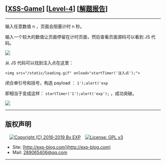 ## [[XSS-Game](https://xss-game.appspot.com/)] [[Level-4](https://xss-game.appspot.com/level4)] [[解题报告](http://exp-blog.com/2019/02/15/pid-3329/)]

------

输入任意数值 n ，页面会阻塞计时 n 秒。

输入一个较大的数值让页面停留在计时页面，然后查看页面源码可以看到 JS 代码。

![](http://exp-blog.com/wp-content/uploads/2019/02/4f106e3d99806d309a5496dd5fe57c9e.png)

从 JS 代码可以找到注入点在这里：

`<img src="/static/loading.gif" onload="startTimer('注入点');">`

闭合单引号和括号，构造 payload ： `1');alert('exp`

即相当于变成这样： `startTimer('1');alert('exp');` ，成功突破。

![](http://exp-blog.com/wp-content/uploads/2019/02/72abb7c08a91b19dc2f407ec78dc4157.png)

------

## 版权声明

　[![Copyright (C) 2016-2019 By EXP](https://img.shields.io/badge/Copyright%20(C)-2016~2019%20By%20EXP-blue.svg)](http://exp-blog.com)　[![License: GPL v3](https://img.shields.io/badge/License-GPL%20v3-blue.svg)](https://www.gnu.org/licenses/gpl-3.0)
  

- Site: [http://exp-blog.com](http://exp-blog.com) 
- Mail: <a href="mailto:289065406@qq.com?subject=[EXP's Github]%20Your%20Question%20（请写下您的疑问）&amp;body=What%20can%20I%20help%20you?%20（需要我提供什么帮助吗？）">289065406@qq.com</a>


------

